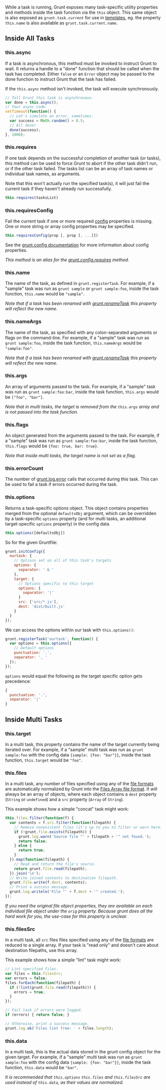 While a task is running, Grunt exposes many task-specific utility properties and methods inside the task function via the `this` object. This same object is also exposed as `grunt.task.current` for use in [templates](grunt.template), eg. the property `this.name` is also available as `grunt.task.current.name`.

## Inside All Tasks

### this.async
If a task is asynchronous, this method must be invoked to instruct Grunt to wait. It returns a handle to a "done" function that should be called when the task has completed. Either `false` or an `Error` object may be passed to the done function to instruct Grunt that the task has failed.

If the `this.async` method isn't invoked, the task will execute synchronously.

```javascript
// Tell Grunt this task is asynchronous.
var done = this.async();
// Your async code.
setTimeout(function() {
  // Let's simulate an error, sometimes.
  var success = Math.random() > 0.5;
  // All done!
  done(success);
}, 1000);
```

### this.requires
If one task depends on the successful completion of another task (or tasks), this method can be used to force Grunt to abort if the other task didn't run, or if the other task failed. The tasks list can be an array of task names or individual task names, as arguments.

Note that this won't actually run the specified task(s), it will just fail the current task if they haven't already run successfully.

```javascript
this.requires(tasksList)
```

### this.requiresConfig
Fail the current task if one or more required [config](grunt.config) properties is missing. One or more string or array config properties may be specified.

```javascript
this.requiresConfig(prop [, prop [, ...]])
```

See the [grunt.config documentation](grunt.config) for more information about config properties.

_This method is an alias for the [grunt.config.requires](grunt.config#grunt.config.requires) method._

### this.name
The name of the task, as defined in `grunt.registerTask`. For example, if a "sample" task was run as `grunt sample` or `grunt sample:foo`, inside the task function, `this.name` would be `"sample"`.

_Note that if a task has been renamed with [grunt.renameTask](grunt#grunt.renameTask) this property will reflect the new name._


### this.nameArgs
The name of the task, as specified with any colon-separated arguments or flags on the command-line. For example, if a "sample" task was run as `grunt sample:foo`, inside the task function, `this.nameArgs` would be `"sample:foo"`.

_Note that if a task has been renamed with [grunt.renameTask](grunt#grunt.renameTask) this property will reflect the new name._

### this.args
An array of arguments passed to the task. For example, if a "sample" task was run as `grunt sample:foo:bar`, inside the task function, `this.args` would be `["foo", "bar"]`.

_Note that in multi tasks, the target is removed from the `this.args` array and is not passed into the task function._

### this.flags
An object generated from the arguments passed to the task. For example, if a "sample" task was run as `grunt sample:foo:bar`, inside the task function, `this.flags` would be `{foo: true, bar: true}`.

_Note that inside multi tasks, the target name is _not_ set as a flag._

### this.errorCount
The number of [grunt.log.error](grunt.log#grunt.log.error) calls that occurred during this task. This can be used to fail a task if errors occurred during the task.

### this.options
Returns a task-specific options object. This object contains properties merged from the optional `defaultsObj` argument, which can be overridden by a task-specific `options` property (and for multi tasks, an additional target-specific `options` property) in the config data.

```javascript
this.options([defaultsObj])
```

So for the given Gruntfile:

```javascript
grunt.initConfig({
  ourtask: {
    // Options set on all of this task's targets
    options: {
      separator: ' & '
    },
    target: {
      // Options specific to this target
      options: {
        separator: '|'
      }
      src: ['src/*.js'],
      dest: 'dist/built.js'
    }
  }
});
```

We can access the options within our task with `this.options()`:

```javascript
grunt.registerTask('ourtask', function() {
  var options = this.options({
    // Default options
    punctuation: '.',
    separator: ', '
  });
});
```

`options` would equal the following as the target specific option gets precedence:

```js
{
  punctuation: '.',
  separator: '|'
}
```

## Inside Multi Tasks

### this.target
In a multi task, this property contains the name of the target currently being iterated over. For example, if a "sample" multi task was run as `grunt sample:foo` with the config data `{sample: {foo: "bar"}}`, inside the task function, `this.target` would be `"foo"`.

### this.files
In a multi task, any number of files specified using any of the [file formats](/configuring-tasks#files) are automatically normalized by Grunt into the [Files Array file format](/configuring-tasks#files-array-format). It will always be an array of objects, where each object contains a `dest` property (`String` or `undefined`) and a `src` property (`Array` of `String`).

This example shows how a simple "concat" task might work:

```js
this.files.filter(function(f) {
  var contents = f.src.filter(function(filepath) {
    // Remove nonexistent files (it's up to you to filter or warn here).
    if (!grunt.file.exists(filepath)) {
      grunt.log.warn('Source file "' + filepath + '" not found.');
      return false;
    } else {
      return true;
    }
  }).map(function(filepath) {
    // Read and return the file's source.
    return grunt.file.read(filepath);
  }).join('\n');
  // Write joined contents to destination filepath.
  grunt.file.write(f.dest, contents);
  // Print a success message.
  grunt.log.writeln('File "' + f.dest + '" created.');
});
```

_If you need the original file object properties, they are available on each individual file object under the `orig` property. Because grunt does all the hard work for you, the use-case for this property is unclear._

### this.filesSrc
In a multi task, all `src` files files specified using any of the [file formats](/configuring-tasks#files) are reduced to a single array. If your task is "read only" and doesn't care about destination filepaths, use this array.

This example shows how a simple "lint" task might work:

```js
// Lint specified files.
var files = this.filesSrc;
var errors = false;
files.forEach(function(filepath) {
  if (!lint(grunt.file.read(filepath))) {
    errors = true;
  }
});

// Fail task if errors were logged.
if (errors) { return false; }

// Otherwise, print a success message.
grunt.log.ok('Files lint free: ' + files.length);
```

### this.data
In a multi task, this is the actual data stored in the grunt config object for the given target. For example, if a "sample" multi task was run as `grunt sample:foo` with the config data `{sample: {foo: "bar"}}`, inside the task function, `this.data` would be `"bar"`.

_It is recommended that `this.options` `this.files` and `this.filesSrc` are used instead of `this.data`, as their values are normalized._
